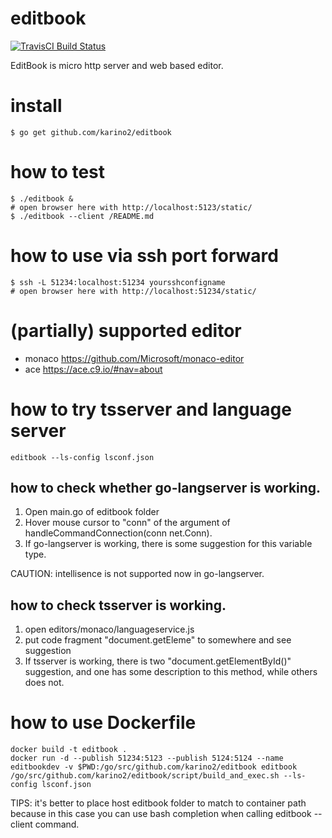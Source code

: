 # editbook

[![TravisCI Build Status](https://travis-ci.org/karino2/editbook.svg?branch=master)](https://travis-ci.org/karino2/editbook)

EditBook is micro http server and web based editor.


# install

```
$ go get github.com/karino2/editbook
```

# how to test

```
$ ./editbook &
# open browser here with http://localhost:5123/static/
$ ./editbook --client /README.md
```

# how to use via ssh port forward

```
$ ssh -L 51234:localhost:51234 yoursshconfigname
# open browser here with http://localhost:51234/static/
```

# (partially) supported editor

- monaco https://github.com/Microsoft/monaco-editor
- ace https://ace.c9.io/#nav=about

# how to try tsserver and language server

```
editbook --ls-config lsconf.json
```

## how to check whether go-langserver is working.

1. Open main.go of editbook folder
2. Hover mouse cursor to "conn" of the argument of handleCommandConnection(conn net.Conn).
3. If go-langserver is working, there is some suggestion for this variable type.

CAUTION: intellisence is not supported now in go-langserver.

## how to check tsserver is working.

1. open editors/monaco/languageservice.js
2. put code fragment "document.getEleme" to somewhere and see suggestion
3. If tsserver is working, there is two "document.getElementById()" suggestion, and one has some description to this method, while others does not.

# how to use Dockerfile

```
docker build -t editbook .
docker run -d --publish 51234:5123 --publish 5124:5124 --name editbookdev -v $PWD:/go/src/github.com/karino2/editbook editbook  /go/src/github.com/karino2/editbook/script/build_and_exec.sh --ls-config lsconf.json
```

TIPS: it's better to place host editbook folder to match to container path because in this case you can use bash completion when calling editbook --client command.

